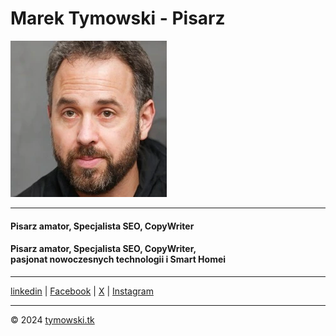 # Marek Tymowski - Pisarz

![Marek Tymowski](/assets/img/martym-logo-250x250.webp)

---

#### Pisarz amator, Specjalista SEO, CopyWriter
#### Pisarz amator, Specjalista SEO, CopyWriter,<br> pasjonat nowoczesnych technologii i Smart Homei

---
[linkedin](https://www.linkedin.com/in/marek-tymowski/) | [Facebook](https://www.facebook.com/Marek.Tymowski/) | 
[X](https://x.com/MarekTymowski/) | [Instagram](https://www.instagram.com/mediatym/)


---


© 2024 [tymowski.tk](https://tymowski.tk)
